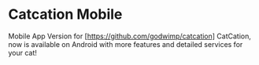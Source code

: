 # Catcation Mobile

Mobile App Version for [https://github.com/godwimp/catcation] CatCation, now is available on Android with more features and detailed services for your cat!
